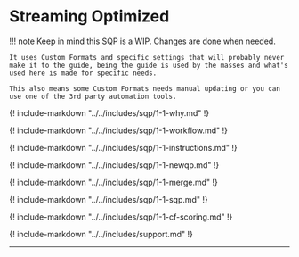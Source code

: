 # Streaming Optimized

!!! note
    Keep in mind this SQP is a WIP. Changes are done when needed.

    It uses Custom Formats and specific settings that will probably never make it to the guide, being the guide is used by the masses and what's used here is made for specific needs.

    This also means some Custom Formats needs manual updating or you can use one of the 3rd party automation tools.

{! include-markdown "../../includes/sqp/1-1-why.md" !}
<!-- --8<-- "includes/sqp/1-1-why.md" -->

{! include-markdown "../../includes/sqp/1-1-workflow.md" !}
<!-- --8<-- "includes/sqp/1-1-workflow.md" -->

{! include-markdown "../../includes/sqp/1-1-instructions.md" !}
<!-- --8<-- "includes/sqp/1-1-instructions.md" -->

{! include-markdown "../../includes/sqp/1-1-newqp.md" !}
<!-- --8<-- "includes/sqp/1-1-newqp.md" -->

{! include-markdown "../../includes/sqp/1-1-merge.md" !}
<!-- --8<-- "includes/sqp/1-1-merge.md" -->

{! include-markdown "../../includes/sqp/1-1-sqp.md" !}
<!-- --8<-- "includes/sqp/1-1-sqp.md" -->

{! include-markdown "../../includes/sqp/1-1-cf-scoring.md" !}
<!-- --8<-- "includes/sqp/1-1-cf-scoring.md" -->

{! include-markdown "../../includes/support.md" !}
<!-- --8<-- "includes/support.md" -->

------

[^1]:
    If you don't mind to get also other Bluray Encodes (less or not streaming optimized) then you could lower this score to 10.

